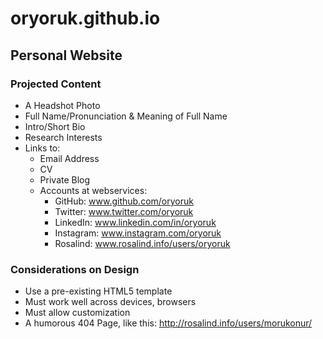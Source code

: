 # oryoruk.github.io
## Personal Website

### Projected Content
- A Headshot Photo
- Full Name/Pronunciation & Meaning of Full Name
- Intro/Short Bio
- Research Interests
- Links to:
  - Email Address
  - CV
  - Private Blog
  - Accounts at webservices:
    - GitHub: www.github.com/oryoruk
    - Twitter: www.twitter.com/oryoruk
    - LinkedIn: www.linkedin.com/in/oryoruk
    - Instagram: www.instagram.com/oryoruk
    - Rosalind: www.rosalind.info/users/oryoruk

### Considerations on Design
- Use a pre-existing HTML5 template
 - Must work well across devices, browsers
 - Must allow customization
- A humorous 404 Page, like this: http://rosalind.info/users/morukonur/
